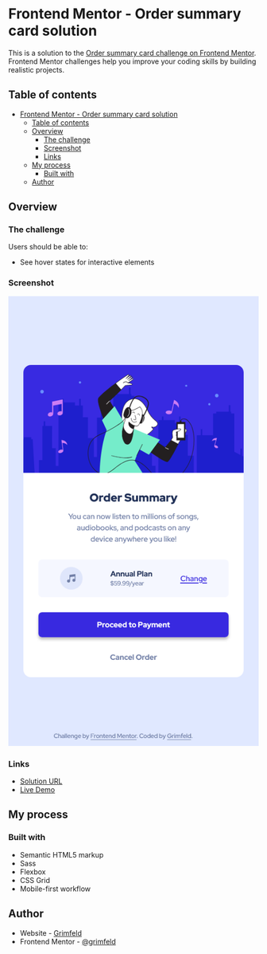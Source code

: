 # Frontend Mentor - Order summary card solution

This is a solution to the [Order summary card challenge on Frontend Mentor](https://www.frontendmentor.io/challenges/order-summary-component-QlPmajDUj). Frontend Mentor challenges help you improve your coding skills by building realistic projects.

## Table of contents

- [Frontend Mentor - Order summary card solution](#frontend-mentor---order-summary-card-solution)
  - [Table of contents](#table-of-contents)
  - [Overview](#overview)
    - [The challenge](#the-challenge)
    - [Screenshot](#screenshot)
    - [Links](#links)
  - [My process](#my-process)
    - [Built with](#built-with)
  - [Author](#author)

## Overview

### The challenge

Users should be able to:

- See hover states for interactive elements

### Screenshot

![](./assets/Screenshot%202021-10-25%20at%2015-33-42%20Frontend%20Mentor%20Order%20summary%20card.png)

### Links

- [Solution URL](https://www.frontendmentor.io/solutions/mobile-first-solution-using-html-and-sass-sYOORhFs8)
- [Live Demo](https://order-summary-component.apps.grimfeld.tech/)

## My process

### Built with

- Semantic HTML5 markup
- Sass
- Flexbox
- CSS Grid
- Mobile-first workflow

## Author

- Website - [Grimfeld](https://grimfeld.tech)
- Frontend Mentor - [@grimfeld](https://www.frontendmentor.io/profile/grimfeld)
